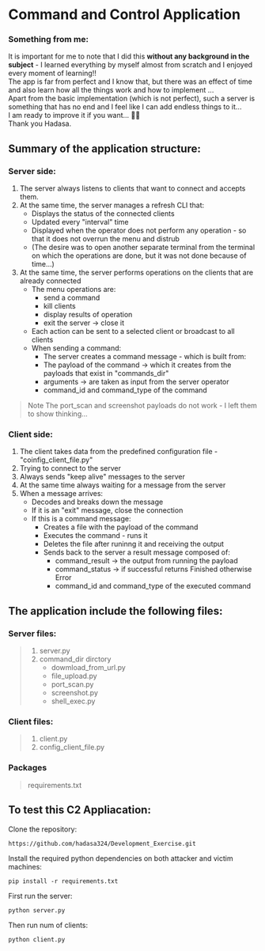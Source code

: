 # Command and Control Application
### Something from me:
It is important for me to note that I did this **without any background in the subject** - I learned everything by myself almost from scratch
and I enjoyed every moment of learning!!  
The app is far from perfect and I know that, but there was an effect of time and also learn how all the things work and how to implement ...    
Apart from the basic implementation (which is not perfect), such a server is something that has no end and I feel like I can add endless things to it...  
I am ready to improve it if you want... :muscle::nerd_face:  
Thank you Hadasa.

## Summary of the application structure:
### Server side:
1. The server always listens to clients that want to connect and accepts them.
2. At the same time, the server manages a refresh CLI that:
    - Displays the status of the connected clients
    - Updated every "interval" time
    - Displayed when the operator does not perform any operation - so that it does not overrun the menu and distrub
     - (The desire was to open another separate terminal from the terminal on which the operations are done, but it was not done because of time...)
3. At the same time, the server performs operations on the clients that are already connected
    - The menu operations are:
      -  send a command
      -  kill clients
      -  display results of operation 
      -  exit the server -> close it
    - Each action can be sent to a selected client or broadcast to all clients
    - When sending a command:
      - The server creates a command message - which is built from:
      - The payload of the command -> which it creates from the payloads that exist in "commands_dir"
      - arguments -> are taken as input from the server operator
      - command_id and command_type of the command
> Note The port_scan and screenshot payloads do not work - I left them to show thinking...
### Client side:
1. The client takes data from the predefined configuration file - "coinfig_client_file.py"
2. Trying to connect to the server
3. Always sends "keep alive" messages to the server
4. At the same time always waiting for a message from the server
5. When a message arrives:
    - Decodes and breaks down the message
    - If it is an "exit" message, close the connection
    - If this is a command message:
      - Creates a file with the payload of the command
      - Executes the command - runs it
      - Deletes the file after runinng it  and receiving the output
      - Sends back to the server a result message composed of:
        - command_result -> the output from running the payload
        - command_status -> if successful returns Finished otherwise Error
        - command_id and command_type of the executed command

## The application include the following files:
### Server files:
> 1. server.py
> 2. command_dir dirctory
>    - dowmload_from_url.py
>    - file_upload.py
>    - port_scan.py
>    - screenshot.py
>    - shell_exec.py
### Client files:
> 1. client.py
> 2. config_client_file.py
### Packages 
> requirements.txt

## To test this C2 Appliacation:
 Clone the repository:
```
https://github.com/hadasa324/Development_Exercise.git
```
Install the required python dependencies on both attacker and victim machines:
```
pip install -r requirements.txt
```
First run the server:
```
python server.py
```
 Then run num of clients:
```
python client.py
```
